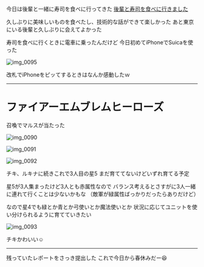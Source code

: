 今日は後輩と一緒に寿司を食べに行ってきた
[後輩と寿司を食べに行きました](https://noraworld.blog/sushi-with-ripps-member/)

久しぶりに美味しいものを食べたし、技術的な話ができて楽しかった
あと東京にいる後輩と久しぶりに会えてよかった

寿司を食べに行くときに電車に乗ったんだけど
今日初めてiPhoneでSuicaを使った

![img_0095](https://noraworld.github.io/box-bulbasaur/2017/02/img_0095.png)

改札でiPhoneをピッてするときはなんか感動したｗ

***

# ファイアーエムブレムヒーローズ
召喚でマルスが当たった

![img_0090](https://noraworld.github.io/box-bulbasaur/2017/02/img_0090.png)

![img_0091](https://noraworld.github.io/box-bulbasaur/2017/02/img_0091.png)

![img_0092](https://noraworld.github.io/box-bulbasaur/2017/02/img_0092.png)

チキ、ルキナに続きこれで3人目の星5
まだ育ててないけどいずれ育てる予定

星5が3人集まったけど3人とも赤属性なので
バランス考えるとさすがに3人一緒に連れて行くことは少ないかもな
（敵軍が緑属性ばっかりだったらありだけど）

なので星4でも緑とか青とか弓使いとか魔法使いとか
状況に応じてユニットを使い分けられるように育てていきたい

![img_0093](https://noraworld.github.io/box-bulbasaur/2017/02/img_0093.png)

チキかわいい:relaxed:

***

残っていたレポートをさっき提出した
これで今日から春休みだー:satisfied:
